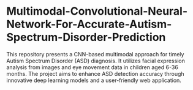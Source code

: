 # Multimodal-Convolutional-Neural-Network-For-Accurate-Autism-Spectrum-Disorder-Prediction
This repository presents a CNN-based multimodal approach for timely Autism Spectrum Disorder (ASD) diagnosis. It utilizes facial expression analysis from images and eye movement data in children aged 6-36 months. The project aims to enhance ASD detection accuracy through innovative deep learning models and a user-friendly web application.
